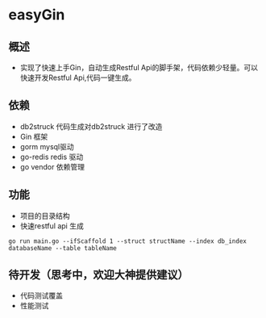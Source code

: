 # easyGin
## 概述
* 实现了快速上手Gin，自动生成Restful Api的脚手架，代码依赖少轻量。可以快速开发Restful Api,代码一键生成。
## 依赖
* db2struck 代码生成对db2struck 进行了改造
* Gin 框架
* gorm mysql驱动
* go-redis redis 驱动
* go vendor 依赖管理
## 功能
* 项目的目录结构
* 快速restful api 生成

```
go run main.go --ifScaffold 1 --struct structName --index db_index databaseName --table tableName
```
## 待开发（思考中，欢迎大神提供建议）

* 代码测试覆盖
* 性能测试

